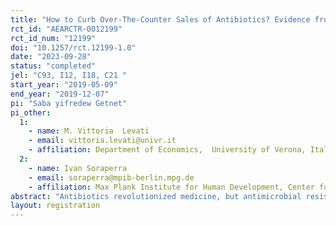 ```yaml
---
title: "How to Curb Over-The-Counter Sales of Antibiotics? Evidence from a Field Experiment in Ethiopia"
rct_id: "AEARCTR-0012199"
rct_id_num: "12199"
doi: "10.1257/rct.12199-1.0"
date: "2023-09-28"
status: "completed"
jel: "C93, I12, I18, C21 "
start_year: "2019-05-09"
end_year: "2019-12-07"
pi: "Saba yifredew Getnet"
pi_other:
  1:
    - name: M. Vittoria  Levati
    - email: vittoria.levati@univr.it
    - affiliation: Department of Economics,  University of Verona, Italy
  2:
    - name: Ivan Soraperra
    - email: soraperra@mpib-berlin.mpg.de
    - affiliation: Max Plank Institute for Human Development, Center for Humans & Machines, Berlin, Germany
abstract: "Antibiotics revolutionized medicine, but antimicrobial resistance (AMR) now poses a global threat to human health. Over-the-counter (OTC) sales of antibiotics contribute significantly to the proliferation of AMR, especially in developing countries. In this study, we conduct a randomized controlled trial in cooperation with the Addis Ababa Food, Medicine, and Healthcare Administration and Control Authority (AAFMHACA) with the aim of curtailing OTC antibiotic sales in Addis Ababa, the capital city of Ethiopia, where previous research has documented a high prevalence of OTC antibiotic dispensing. We randomly assign 831 community pharmacies and drugstores either to one of three experimental groups or to an untreated control group. Two interventions consist of informational letters targeted at pharmacists and the third intervention is an informational poster on display in the pharmacy premises. To evaluate the primary outcome (namely OTC antibiotic dispensing), we use Simulated Patients (SPs). The SP are blind to the interventions. They are trained to present symptoms of two prevalent health conditions to pharmacists and to ask for the appropriate medicine. The study relies on more than 2,000 unannounced SP's visits to pharmacies, distributed across three distinct waves. The first wave takes place before the interventions and gathers baseline data on the pharmacists' willingness to dispense OTC antibiotics. The second wave occurs three weeks after the delivery of the interventions, allowing us to evaluate their short-run effect. The third wave is conducted five months later, enabling the examination of the persistent effects of the interventions."
layout: registration
---
```


